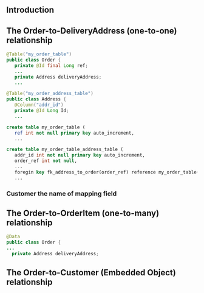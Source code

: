 ## Introduction

## The Order-to-DeliveryAddress (one-to-one) relationship

```Java
@Table("my_order_table")
public class Order {
   private @Id final Long ref;
   ...
   private Address deliveryAddress;
   ...  
```
```Java
@Table("my_order_address_table")
public class Address {
   @Column("addr_id")
   private @Id Long Id;
   ...
```

```sql
create table my_order_table (
   ref int not null primary key auto_increment,
   ...
```
```sql
create table my_order_table_address_table (
   addr_id int not null primary key auto_increment,
   order_ref int not null,
   ...
   foregin key fk_address_to_order(order_ref) reference my_order_table(ref)
   ...
```

### Customer the name of mapping field

## The Order-to-OrderItem (one-to-many) relationship

```Java
@Data
public class Order {
...
  private Address deliveryAddress;
```

## The Order-to-Customer (Embedded Object) relationship
